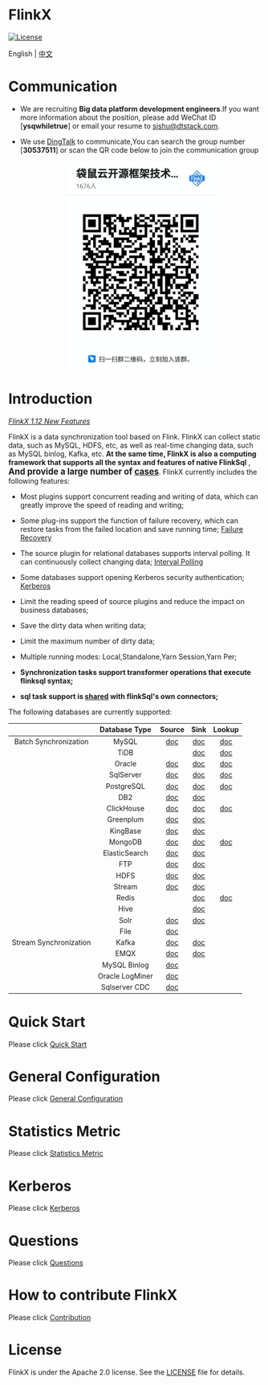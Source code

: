 FlinkX
============

[![License](https://img.shields.io/badge/license-Apache%202-4EB1BA.svg)](https://www.apache.org/licenses/LICENSE-2.0.html)

English | [中文](README_CH.md)

# Communication

- We are recruiting **Big data platform development engineers**.If you want more information about the position, please add WeChat ID [**ysqwhiletrue**] or email your resume to [sishu@dtstack.com](mailto:sishu@dtstack.com).

- We use [DingTalk](https://www.dingtalk.com/) to communicate,You can search the group number [**30537511**] or scan the QR code below to join the communication group
  
  <div align=center>
     <img src=docs/images/ding.jpg width=300 />
   </div>

# Introduction

*[FlinkX 1.12 New Features](docs/changeLog.md)*

FlinkX is a data synchronization tool based on Flink. FlinkX can collect static data, such as MySQL, HDFS, etc, as well as real-time changing data, such as MySQL binlog, Kafka, etc. **At the same time, FlinkX is also a computing framework that supports all the syntax and features of native FlinkSql** , <big>**And provide a large number of [cases](flinkx-examples)**</big>. FlinkX currently includes the following features:

- Most plugins support concurrent reading and writing of data, which can greatly improve the speed of reading and writing;

- Some plug-ins support the function of failure recovery, which can restore tasks from the failed location and save running time; [Failure Recovery](docs/restore.md)

- The source plugin for relational databases supports interval polling. It can continuously collect changing data; [Interval Polling](docs/offline/reader/mysqlreader.md)

- Some databases support opening Kerberos security authentication;  [Kerberos](docs/kerberos.md)

- Limit the reading speed of source plugins and reduce the impact on business databases;

- Save the dirty data when writing data;

- Limit the maximum number of dirty data;

- Multiple running modes: Local,Standalone,Yarn Session,Yarn Per;

- **Synchronization tasks support transformer operations that execute flinksql syntax;**

- **sql task support is [shared](docs/conectorShare.md) with flinkSql's own connectors;**

The following databases are currently supported:

|                        | Database Type  | Source                          | Sink                          | Lookup
|:----------------------:|:--------------:|:-------------------------------:|:-------------------------------:|:-------------------------------:|
| Batch Synchronization  | MySQL          | [doc](docs/connectors/mysql/mysql-source.md)        | [doc](docs/connectors/mysql/mysql-sink.md)      |[doc](docs/connectors/mysql/mysql-lookup.md)      |
|                        | TiDB           |                                                     |  [doc](docs/connectors/tidb/tidb-sink.md)  |          [doc](docs/connectors/tidb/tidb-lookup.md)  |   
|                        | Oracle         | [doc](docs/connectors/oracle/oracle-source.md)       | [doc](docs/connectors/oracle/oracle-sink.md)     |[doc](docs/connectors/oracle/oracle-lookup.md)      |
|                        | SqlServer      | [doc](docs/connectors/sqlserver/sqlserver-source.md)    | [doc](docs/connectors/sqlserver/sqlserver-sink.md)  |[doc](docs/connectors/sqlserver/sqlserver-lookup.md)
|                        | PostgreSQL     | [doc](docs/connectors/postgres/postgres-source.md) | [doc](docs/connectors/postgres/postgres-sink.md) | [doc](docs/connectors/postgres/postgres-lookup.md) |
|                        | DB2            | [doc](docs/offline/reader/db2reader.md)          | [doc](docs/offline/writer/db2writer.md)        |
|                        | ClickHouse     | [doc](docs/connectors/clickhouse/clickhouse-source.md)   | [doc](docs/connectors/clickhouse/clickhouse-sink.md) | [doc](docs/connectors/clickhouse/clickhouse-lookup.md)      |
|                        | Greenplum      | [doc](docs/connectors/greenplum/greenplum-source.md)    | [doc](docs/connectors/greenplum/greenplum-sink.md)  |
|                        | KingBase       | [doc](docs/connectors/kingbase/kingbase-source.md)     | [doc](docs/connectors/kingbase/kingbase-sink.md)   |
|                        | MongoDB        | [doc](docs/connectors/mongodb/mongodb-source.md) | [doc](docs/connectors/mongodb/mongodb-sink.md) |[doc](docs/connectors/mongodb/mongodb-lookup.md) |
|                        | ElasticSearch  | [doc](docs/connectors/elasticsearch6/es6reader.md)           | [doc](docs/connectors/elasticsearch6/es6writer.md)         |
|                        | FTP            | [doc](docs/connectors/ftp/ftp-source.md)          | [doc](docs/connectors/ftp/ftp-sink.md)        |
|                        | HDFS           | [doc](docs/connectors/hdfs/hdfs-source.md)         | [doc](docs/connectors/hdfs/hdfs-sink.md)       |
|                        | Stream         | [doc](docs/connectors/stream/stream-source.md)       | [doc](docs/connectors/stream/stream-sink.md) |
|                        | Redis          |                                                  | [doc](docs/connectors/redis/redis-sink.md)      |[doc](docs/connectors/redis/redis-lookup.md)      |
|                        | Hive           |                                                  | [doc](docs/connectors/hive/hive-sink.md)       |
|                        | Solr          | [doc](docs/connectors/solr/solr-source.md)        | [doc](docs/connectors/solr/solr-sink.md)       |
|                        | File           |  [doc](docs/connectors/file/file-source.md)
| Stream Synchronization | Kafka          | [doc](docs/connectors/kafka/kafka-source.md)       | [doc](docs/connectors/kafka/kafka-sink.md)     |
|                        | EMQX           | [doc](docs/connectors/emqx/emqx-source.md)        | [doc](docs/connectors/emqx/emqx-sink.md)      |
|                        | MySQL Binlog   | [doc](docs/connectors/binlog/binlog-source.md)      |                                                |
|                        | Oracle LogMiner | [doc](docs/connectors/logminer/LogMiner-source.md)   |                                            |
|                        | Sqlserver CDC | [doc](docs/realTime/reader/sqlservercdcreader.md) |                                                |

# Quick Start

Please click [Quick Start](docs/quickstart.md)

# General Configuration

Please click [General Configuration](docs/generalconfig.md)

# Statistics Metric

Please click [Statistics Metric](docs/statistics.md)

# Kerberos

Please click [Kerberos](docs/kerberos.md)

# Questions

Please click [Questions](docs/questions.md)

# How to contribute FlinkX

Please click [Contribution](docs/contribution.md)

# License

FlinkX is under the Apache 2.0 license. See the [LICENSE](http://www.apache.org/licenses/LICENSE-2.0) file for details.
